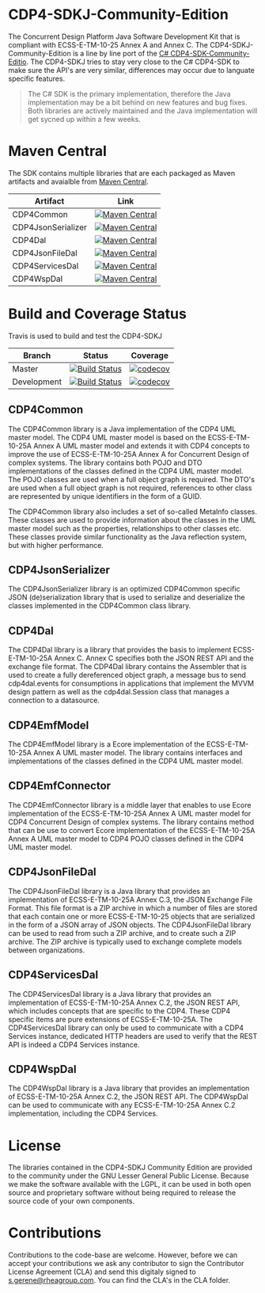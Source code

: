 # CDP4-SDKJ-Community-Edition

The Concurrent Design Platform Java Software Development Kit that is compliant with ECSS-E-TM-10-25 Annex A and Annex C. The CDP4-SDKJ-Community-Edition is a line by line port of the [C# CDP4-SDK-Community-Editio](https://github.com/RHEAGROUP/CDP4-SDK-Community-Edition). The CDP4-SDKJ tries to stay very close to the C# CDP4-SDK to make sure the API's are very similar, differences may occur due to languate specific features.

> The C# SDK is the primary implementation, therefore the Java implementation may be a bit behind on new features and bug fixes. Both libraries are actively maintained and the Java implementation will get sycned up within a few weeks.

# Maven Central

The SDK contains multiple libraries that are each packaged as Maven artifacts and avaialble from [Maven Central](https://mvnrepository.com/).

Artifact | Link
---------|-----
CDP4Common | [![Maven Central](https://img.shields.io/maven-central/v/com.rheagroup/cdp4common?style=plastic)](https://mvnrepository.com/artifact/com.rheagroup/cdp4common)
CDP4JsonSerializer | [![Maven Central](https://img.shields.io/maven-central/v/com.rheagroup/cdp4jsonserializer?style=plastic)](https://mvnrepository.com/artifact/com.rheagroup/cdp4jsonserializer)
CDP4Dal | [![Maven Central](https://img.shields.io/maven-central/v/com.rheagroup/cdp4dal?style=plastic)](https://mvnrepository.com/artifact/com.rheagroup/cdp4dal)
CDP4JsonFileDal | [![Maven Central](https://img.shields.io/maven-central/v/com.rheagroup/cdp4jsonfiledal?style=plastic)](https://mvnrepository.com/artifact/com.rheagroup/cdp4jsonfiledal)
CDP4ServicesDal | [![Maven Central](https://img.shields.io/maven-central/v/com.rheagroup/cdp4servicesdal?style=plastic)](https://mvnrepository.com/artifact/com.rheagroup/cdp4servicesdal)
CDP4WspDal | [![Maven Central](https://img.shields.io/maven-central/v/com.rheagroup/cdp4wspdal?style=plastic)](https://mvnrepository.com/artifact/com.rheagroup/cdp4wspdal)

# Build and Coverage Status

Travis is used to build and test the CDP4-SDKJ

| Branch | Status | Coverage |
|--------|--------|----------|
| Master | [![Build Status](https://travis-ci.com/RHEAGROUP/CDP4-SDKJ-Community-Edition.svg?branch=master)](https://travis-ci.com/RHEAGROUP/CDP4-SDKJ-Community-Edition) | [![codecov](https://codecov.io/gh/RHEAGROUP/CDP4-SDKJ-Community-Edition/branch/master/graph/badge.svg)](https://codecov.io/gh/RHEAGROUP/CDP4-SDKJ-Community-Edition) |
| Development | [![Build Status](https://travis-ci.com/RHEAGROUP/CDP4-SDKJ-Community-Edition.svg?branch=development)](https://travis-ci.com/RHEAGROUP/CDP4-SDKJ-Community-Edition) | [![codecov](https://codecov.io/gh/RHEAGROUP/CDP4-SDKJ-Community-Edition/branch/development/graph/badge.svg)](https://codecov.io/gh/RHEAGROUP/CDP4-SDKJ-Community-Edition) |

## CDP4Common

The CDP4Common library is a Java implementation of the CDP4 UML master model. The CDP4 UML master model is based on the ECSS-E-TM-10-25A Annex A UML master model and extends it with CDP4 concepts to improve the use of ECSS-E-TM-10-25A Annex A for Concurrent Design of complex systems. The library contains both POJO and DTO implementations of the classes defined in the CDP4 UML master model. The POJO classes are used when a full object graph is required. The DTO's are used when a full object graph is not required, references to other class are represented by unique identifiers in the form of a GUID.

The CDP4Common library also includes a set of so-called MetaInfo classes. These classes are used to provide information about the classes in the UML master model such as the properties, relationships to other classes etc. These classes provide similar functionality as the Java reflection system, but with higher performance.

## CDP4JsonSerializer

The CDP4JsonSerializer library is an optimized CDP4Common specific JSON (de)serialization library that is used to serialize and deserialize the classes implemented in the CDP4Common class library.

## CDP4Dal

The CDP4Dal library is a library that provides the basis to implement ECSS-E-TM-10-25A Annex C. Annex C specifies both the JSON REST API and the exchange file format. The CDP4Dal library contains the Assembler that is used to create a fully dereferenced object graph, a message bus to send cdp4dal.events for consumptions in applications that implement the MVVM design pattern as well as the cdp4dal.Session class that manages a connection to a datasource.

## CDP4EmfModel

The CDP4EmfModel library is a Ecore implementation of the ECSS-E-TM-10-25A Annex A UML master model. The library contains interfaces and implementations of the classes defined in the CDP4 UML master model.

## CDP4EmfConnector

The CDP4EmfConnector library is a middle layer that enables to use Ecore implementation of the ECSS-E-TM-10-25A Annex A UML master model for CDP4 Concurrent Design of complex systems. The library contains method that can be use to convert Ecore implementation of the ECSS-E-TM-10-25A Annex A UML master model to CDP4 POJO classes defined in the CDP4 UML master model.

## CDP4JsonFileDal

The CDP4JsonFileDal library is a Java library that provides an implementation of ECSS-E-TM-10-25A Annex C.3, the JSON Exchange File Format. This file format is a ZIP archive in which a number of files are stored that each contain one or more ECSS-E-TM-10-25 objects that are serialized in the form of a JSON array of JSON objects. The CDP4JsonFileDal library can be used to read from such a ZIP archive, and to create such a ZIP archive. The ZIP archive is typically used to exchange complete models between organizations.

## CDP4ServicesDal

The CDP4ServicesDal library is a Java library that provides an implementation of ECSS-E-TM-10-25A Annex C.2, the JSON REST API, which includes concepts that are specific to the CDP4. These CDP4 specific items are pure extensions of ECSS-E-TM-10-25A. The CDP4ServicesDal library can only be used to communicate with a CDP4 Services instance, dedicated HTTP headers are used to verify that the REST API is indeed a CDP4 Services instance.

## CDP4WspDal

The CDP4WspDal library is a Java library that provides an implementation of ECSS-E-TM-10-25A Annex C.2, the JSON REST API. The CDP4WspDal can be used to communicate with any ECSS-E-TM-10-25A Annex C.2 implementation, including the CDP4 Services.

# License

The libraries contained in the CDP4-SDKJ Community Edition are provided to the community under the GNU Lesser General Public License. Because we make the software available with the LGPL, it can be used in both open source and proprietary software without being required to release the source code of your own components.

# Contributions

Contributions to the code-base are welcome. However, before we can accept your contributions we ask any contributor to sign the Contributor License Agreement (CLA) and send this digitaly signed to s.gerene@rheagroup.com. You can find the CLA's in the CLA folder.